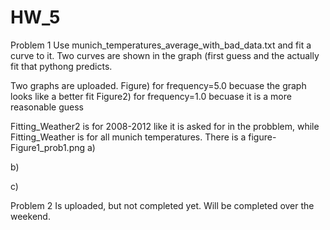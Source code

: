 # HW_5

Problem 1
  Use munich_temperatures_average_with_bad_data.txt and fit a curve to it. 
  Two curves are shown in the graph (first guess and the actually fit that pythong predicts. 
  
  
  Two graphs are uploaded. Figure) for frequency=5.0 becuase the graph looks like a better fit
                           Figure2) for frequency=1.0 becuase it is a more reasonable guess
  
  Fitting_Weather2 is for 2008-2012 like it is asked for in the probblem, while Fitting_Weather is for all munich temperatures.
                           There is a figure- Figure1_prob1.png
  a)
  
  b)
  
  c)
  
  
Problem 2
  Is uploaded, but not completed yet. Will be completed over the weekend. 
